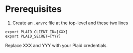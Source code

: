Prerequisites
==============

1. Create an `.envrc` file at the top-level and these two lines

```
export PLAID_CLIENT_ID=[XXX]
export PLAID_SECRET=[YYY]
```

Replace XXX and YYY with your Plaid credentials.